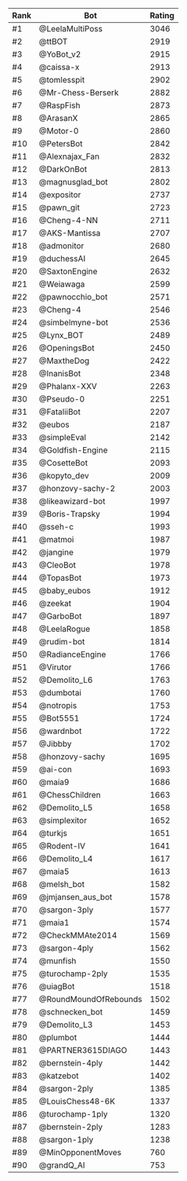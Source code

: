 Rank|Bot|Rating
---|---|---
#1|@LeelaMultiPoss|3046
#2|@ttBOT|2919
#3|@YoBot_v2|2915
#4|@caissa-x|2913
#5|@tomlesspit|2902
#6|@Mr-Chess-Berserk|2882
#7|@RaspFish|2873
#8|@ArasanX|2865
#9|@Motor-0|2860
#10|@PetersBot|2842
#11|@Alexnajax_Fan|2832
#12|@DarkOnBot|2813
#13|@magnusglad_bot|2802
#14|@expositor|2737
#15|@pawn_git|2723
#16|@Cheng-4-NN|2711
#17|@AKS-Mantissa|2707
#18|@admonitor|2680
#19|@duchessAI|2645
#20|@SaxtonEngine|2632
#21|@Weiawaga|2599
#22|@pawnocchio_bot|2571
#23|@Cheng-4|2546
#24|@simbelmyne-bot|2536
#25|@Lynx_BOT|2489
#26|@OpeningsBot|2450
#27|@MaxtheDog|2422
#28|@InanisBot|2348
#29|@Phalanx-XXV|2263
#30|@Pseudo-0|2251
#31|@FataliiBot|2207
#32|@eubos|2187
#33|@simpleEval|2142
#34|@Goldfish-Engine|2115
#35|@CosetteBot|2093
#36|@kopyto_dev|2009
#37|@honzovy-sachy-2|2003
#38|@likeawizard-bot|1997
#39|@Boris-Trapsky|1994
#40|@sseh-c|1993
#41|@matmoi|1987
#42|@jangine|1979
#43|@CleoBot|1978
#44|@TopasBot|1973
#45|@baby_eubos|1912
#46|@zeekat|1904
#47|@GarboBot|1897
#48|@LeelaRogue|1858
#49|@rudim-bot|1814
#50|@RadianceEngine|1766
#51|@Virutor|1766
#52|@Demolito_L6|1763
#53|@dumbotai|1760
#54|@notropis|1753
#55|@Bot5551|1724
#56|@wardnbot|1722
#57|@Jibbby|1702
#58|@honzovy-sachy|1695
#59|@ai-con|1693
#60|@maia9|1686
#61|@ChessChildren|1663
#62|@Demolito_L5|1658
#63|@simplexitor|1652
#64|@turkjs|1651
#65|@Rodent-IV|1641
#66|@Demolito_L4|1617
#67|@maia5|1613
#68|@melsh_bot|1582
#69|@jmjansen_aus_bot|1578
#70|@sargon-3ply|1577
#71|@maia1|1574
#72|@CheckMMAte2014|1569
#73|@sargon-4ply|1562
#74|@munfish|1550
#75|@turochamp-2ply|1535
#76|@uiagBot|1518
#77|@RoundMoundOfRebounds|1502
#78|@schnecken_bot|1459
#79|@Demolito_L3|1453
#80|@plumbot|1444
#81|@PARTNER3615DIAGO|1443
#82|@bernstein-4ply|1442
#83|@katzebot|1402
#84|@sargon-2ply|1385
#85|@LouisChess48-6K|1337
#86|@turochamp-1ply|1320
#87|@bernstein-2ply|1283
#88|@sargon-1ply|1238
#89|@MinOpponentMoves|760
#90|@grandQ_AI|753
